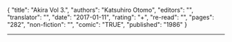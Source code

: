 {
"title": "Akira Vol 3.",
"authors": "Katsuhiro Otomo",
"editors": "",
"translator": "",
"date": "2017-01-11",
"rating": "+",
"re-read": "",
"pages": "282",
"non-fiction": "",
"comic": "TRUE",
"published": "1986"
}

---

